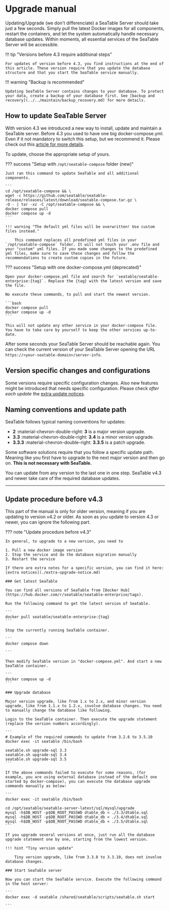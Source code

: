 # Upgrade manual

Updating/Upgrade (we don't differenciate) a SeaTable Server should take just a few seconds. Simply pull the latest Docker images for all components, restart the containers, and let the system automatically handle necessary database updates. Within moments, all essential services of the SeaTable Server will be accessible.

!!! tip "Versions before 4.3 require additional steps"

    For updates of version before 4.3, you find instructions at the end of this article. These version require that you update the database structure and that you start the SeaTable service manually.

!!! warning "Backup is recommended"

    Updating SeaTable Server contains changes to your database. To protect your data, create a backup of your database first. See [backup and recovery](../../maintain/backup_recovery.md) for more details.

## How to update SeaTable Server

With version 4.3 we introduced a new way to install, update and maintain a SeaTable server. Before 4.3 you used to have one big docker-compose.yml. Even if it not mandatory to switch this setup, but we recommend it. Please check out this [article for more details](/upgrade/migrate_seatable_release/).

To update, choose the appropriate setup of yours.

??? success "Setup with `/opt/seatable-compose` folder (new)"

    Just ran this command to update SeaTable and all additional components.

    ```
    cd /opt/seatable-compose && \
    wget -c https://github.com/seatable/seatable-release/releases/latest/download/seatable-compose.tar.gz \
    -O - | tar -xz -C /opt/seatable-compose && \
    docker compose pull
    docker compose up -d
    ```

    !!! warning "The default yml files will be overwritten! Use custom files instead."

        This command replaces all predefined yml files in your `/opt/seatable-compose` folder. It will not touch your .env file and your "custom" yml files. If you made some changes to the predefined yml files, make sure to save these changes and follow the recommendations to create custom copies in the future.

??? success "Setup with one docker-compose.yml (deprecated)"

    Open your docker-compose.yml file and search for `seatable/seatable-enterprise:{tag}`. Replace the {tag} with the latest version and save the file.

    No execute these commands, to pull and start the newest version.

    ```bash
    docker compose pull
    docker compose up -d
    ```

    This will not update any other service in your docker-compose file. You have to take care by yourself to keep the other services up-to-date.

After some seconds your SeaTable Server should be reachable again. You can check the current version of your SeaTable Server opening the URL `https://<your-seatable-domain>/server-info`.

## Version specific changes and configurations

Some versions require specific configuration changes. Also new features might be introduced that needs specific configuration. Please check _after each update_ the [extra update notices](./extra-upgrade-notice.md).

## Naming conventions and update path

SeaTable follows typical naming conventions for updates:

- **2** :material-chevron-double-right: **3** is a major version upgrade.
- **3.3** :material-chevron-double-right: **3.4** is a minor version upgrade.
- **3.3.3** :material-chevron-double-right: **3.3.5** is a patch upgrade.

Some software solutions require that you follow a specific update path. Meaning like you first have to upgrade to the next major version and then go on. **This is not necessary with SeaTable.**

You can update from any version to the last one in one step. SeaTable v4.3 and newer take care of the required database updates.

---

## Update procedure before v4.3

This part of the manual is only for older version, meaning if you are updating to version v4.2 or older. As soon as you update to version 4.3 or newer, you can ignore the following part.

??? note "Update procedure before v4.3"

    In general, to upgrade to a new version, you need to

    1. Pull a new docker image version
    2. Stop the service and do the database migration manually
    3. Restart the service

    If there are extra notes for a specific version, you can find it here: [extra notices](./extra-upgrade-notice.md)

    ### Get latest SeaTable

    You can find all versions of SeaTable from [Docker Hub](https://hub.docker.com/r/seatable/seatable-enterprise/tags).

    Run the following command to get the latest version of Seatable.

    ```
    docker pull seatable/seatable-enterprise:{tag}
    ```

    Stop the currently running SeaTable container.

    ```
    docker compose down

    ```

    Then modify SeaTable version in "docker-compose.yml". And start a new SeaTable container.

    ```
    docker compose up -d
    ```

    ### Upgrade database

    Major version upgrade, like from 1.x to 2.x, and minor version upgrade, like from 1.1.x to 1.2.x, involve database changes. You need to manually change the database like following.

    Login to the SeaTable container. Then execute the upgrade statement (replace the version numbers accordingly).

    ```
    # Example of the required commands to update from 3.2.6 to 3.5.10
    docker exec -it seatable /bin/bash

    seatable.sh upgrade-sql 3.3
    seatable.sh upgrade-sql 3.4
    seatable.sh upgrade-sql 3.5
    ```

    If the above commands failed to execute for some reasons, (for example, you are using external database instead of the default one started by docker-compose), you can execute the database upgrade commands manually as below:

    ```
    docker exec -it seatable /bin/bash

    cd /opt/seatable/seatable-server-latest/sql/mysql/upgrade
    mysql -h$DB_HOST -p$DB_ROOT_PASSWD dtable_db < ./3.3/dtable.sql
    mysql -h$DB_HOST -p$DB_ROOT_PASSWD dtable_db < ./3.4/dtable.sql
    mysql -h$DB_HOST -p$DB_ROOT_PASSWD dtable_db < ./3.5/dtable.sql
    ```

    If you upgrade several versions at once, just run all the database upgrade statement one by one, starting from the lowest version.

    !!! hint "Tiny version update"

        Tiny version upgrade, like from 3.3.8 to 3.3.10, does not involve database changes.

    ### Start SeaTable server

    Now you can start the SeaTable service. Execute the following command in the host server:

    ```
    docker exec -d seatable /shared/seatable/scripts/seatable.sh start

    ```
